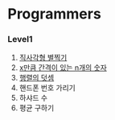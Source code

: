 # Programmers

### Level1
1. [직사각형 별찍기](https://github.com/this-is-kim/Programmers/blob/main/Level1/%EC%A7%81%EC%82%AC%EA%B0%81%ED%98%95%20%EB%B3%84%EC%B0%8D%EA%B8%B0.md)
2. [x만큼 간격이 있는 n개의 숫자](https://github.com/this-is-kim/Programmers/blob/main/Level1/x%EB%A7%8C%ED%81%BC%20%EA%B0%84%EA%B2%A9%EC%9D%B4%20%EC%9E%88%EB%8A%94%20n%EA%B0%9C%EC%9D%98%20%EC%88%AB%EC%9E%90.md)
3. [행렬의 덧셈](https://github.com/this-is-kim/Programmers/blob/main/Level1/%ED%96%89%EB%A0%AC%EC%9D%98%20%EB%8D%A7%EC%85%88.md)
4. 핸드폰 번호 가리기
5. 하샤드 수
6. 평균 구하기
